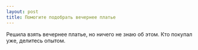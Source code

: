 ```yaml
---
layout: post 
title: Помогите подобрать вечернее платье 
--- 
```

Решила взять вечернее платье, но ничего не знаю об этом. Кто покупал уже, делитесь опытом.